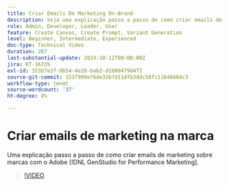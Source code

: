 ```yaml
---
title: Criar Emails De Marketing On-Brand
description: Veja uma explicação passo a passo de como criar emails de marketing na marca com o Adobe [!DNL GenStudio for Performance Marketing].
role: Admin, Developer, Leader, User
feature: Create Canvas, Create Prompt, Variant Generation
level: Beginner, Intermediate, Experienced
doc-type: Technical Video
duration: 267
last-substantial-update: 2024-10-12T00:00:00Z
jira: KT-16335
exl-id: 353b7e2f-0b54-4e26-bab2-d1b00479d472
source-git-commit: 1537999e76de32b7d11dfb3ddc58fc11648404c3
workflow-type: tm+mt
source-wordcount: '37'
ht-degree: 0%

---
```


# Criar emails de marketing na marca

Uma explicação passo a passo de como criar emails de marketing sobre marcas com o Adobe [!DNL GenStudio for Performance Marketing].

>[!VIDEO](https://video.tv.adobe.com/v/3435056/?learn=on)
